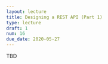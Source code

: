 ```yaml
---
layout: lecture
title: Designing a REST API (Part 1)
type: lecture
draft: 1
num: 16
due_date: 2020-05-27
---
```


TBD